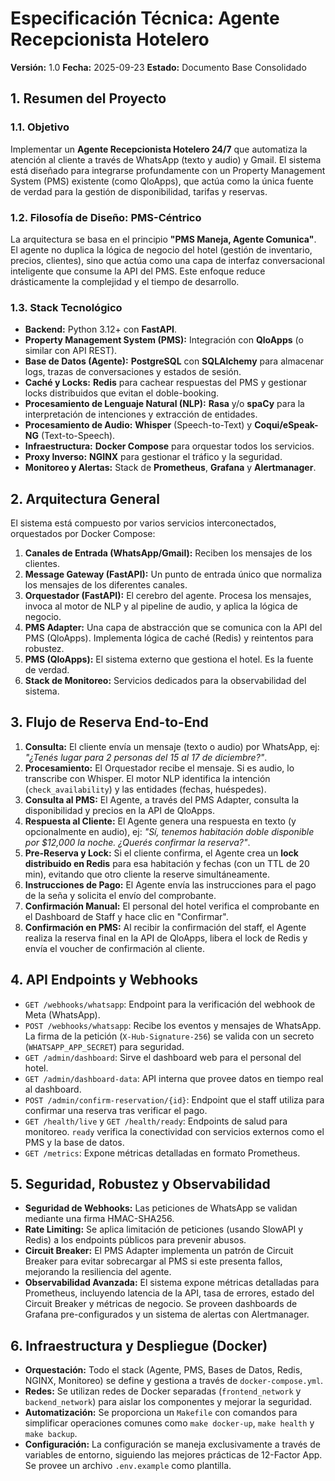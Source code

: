 # Especificación Técnica: Agente Recepcionista Hotelero

**Versión:** 1.0
**Fecha:** 2025-09-23
**Estado:** Documento Base Consolidado

## 1. Resumen del Proyecto

### 1.1. Objetivo
Implementar un **Agente Recepcionista Hotelero 24/7** que automatiza la atención al cliente a través de WhatsApp (texto y audio) y Gmail. El sistema está diseñado para integrarse profundamente con un Property Management System (PMS) existente (como QloApps), que actúa como la única fuente de verdad para la gestión de disponibilidad, tarifas y reservas.

### 1.2. Filosofía de Diseño: PMS-Céntrico
La arquitectura se basa en el principio **"PMS Maneja, Agente Comunica"**. El agente no duplica la lógica de negocio del hotel (gestión de inventario, precios, clientes), sino que actúa como una capa de interfaz conversacional inteligente que consume la API del PMS. Este enfoque reduce drásticamente la complejidad y el tiempo de desarrollo.

### 1.3. Stack Tecnológico
- **Backend:** Python 3.12+ con **FastAPI**.
- **Property Management System (PMS):** Integración con **QloApps** (o similar con API REST).
- **Base de Datos (Agente):** **PostgreSQL** con **SQLAlchemy** para almacenar logs, trazas de conversaciones y estados de sesión.
- **Caché y Locks:** **Redis** para cachear respuestas del PMS y gestionar locks distribuidos que evitan el doble-booking.
- **Procesamiento de Lenguaje Natural (NLP):** **Rasa** y/o **spaCy** para la interpretación de intenciones y extracción de entidades.
- **Procesamiento de Audio:** **Whisper** (Speech-to-Text) y **Coqui/eSpeak-NG** (Text-to-Speech).
- **Infraestructura:** **Docker Compose** para orquestar todos los servicios.
- **Proxy Inverso:** **NGINX** para gestionar el tráfico y la seguridad.
- **Monitoreo y Alertas:** Stack de **Prometheus**, **Grafana** y **Alertmanager**.

## 2. Arquitectura General

El sistema está compuesto por varios servicios interconectados, orquestados por Docker Compose:

1.  **Canales de Entrada (WhatsApp/Gmail):** Reciben los mensajes de los clientes.
2.  **Message Gateway (FastAPI):** Un punto de entrada único que normaliza los mensajes de los diferentes canales.
3.  **Orquestador (FastAPI):** El cerebro del agente. Procesa los mensajes, invoca al motor de NLP y al pipeline de audio, y aplica la lógica de negocio.
4.  **PMS Adapter:** Una capa de abstracción que se comunica con la API del PMS (QloApps). Implementa lógica de caché (Redis) y reintentos para robustez.
5.  **PMS (QloApps):** El sistema externo que gestiona el hotel. Es la fuente de verdad.
6.  **Stack de Monitoreo:** Servicios dedicados para la observabilidad del sistema.

## 3. Flujo de Reserva End-to-End

1.  **Consulta:** El cliente envía un mensaje (texto o audio) por WhatsApp, ej: *"¿Tenés lugar para 2 personas del 15 al 17 de diciembre?"*.
2.  **Procesamiento:** El Orquestador recibe el mensaje. Si es audio, lo transcribe con Whisper. El motor NLP identifica la intención (`check_availability`) y las entidades (fechas, huéspedes).
3.  **Consulta al PMS:** El Agente, a través del PMS Adapter, consulta la disponibilidad y precios en la API de QloApps.
4.  **Respuesta al Cliente:** El Agente genera una respuesta en texto (y opcionalmente en audio), ej: *"Sí, tenemos habitación doble disponible por $12,000 la noche. ¿Querés confirmar la reserva?"*.
5.  **Pre-Reserva y Lock:** Si el cliente confirma, el Agente crea un **lock distribuido en Redis** para esa habitación y fechas (con un TTL de 20 min), evitando que otro cliente la reserve simultáneamente.
6.  **Instrucciones de Pago:** El Agente envía las instrucciones para el pago de la seña y solicita el envío del comprobante.
7.  **Confirmación Manual:** El personal del hotel verifica el comprobante en el Dashboard de Staff y hace clic en "Confirmar".
8.  **Confirmación en PMS:** Al recibir la confirmación del staff, el Agente realiza la reserva final en la API de QloApps, libera el lock de Redis y envía el voucher de confirmación al cliente.

## 4. API Endpoints y Webhooks

-   `GET /webhooks/whatsapp`: Endpoint para la verificación del webhook de Meta (WhatsApp).
-   `POST /webhooks/whatsapp`: Recibe los eventos y mensajes de WhatsApp. La firma de la petición (`X-Hub-Signature-256`) se valida con un secreto (`WHATSAPP_APP_SECRET`) para seguridad.
-   `GET /admin/dashboard`: Sirve el dashboard web para el personal del hotel.
-   `GET /admin/dashboard-data`: API interna que provee datos en tiempo real al dashboard.
-   `POST /admin/confirm-reservation/{id}`: Endpoint que el staff utiliza para confirmar una reserva tras verificar el pago.
-   `GET /health/live` y `GET /health/ready`: Endpoints de salud para monitoreo. `ready` verifica la conectividad con servicios externos como el PMS y la base de datos.
-   `GET /metrics`: Expone métricas detalladas en formato Prometheus.

## 5. Seguridad, Robustez y Observabilidad

-   **Seguridad de Webhooks:** Las peticiones de WhatsApp se validan mediante una firma HMAC-SHA256.
-   **Rate Limiting:** Se aplica limitación de peticiones (usando SlowAPI y Redis) a los endpoints públicos para prevenir abusos.
-   **Circuit Breaker:** El PMS Adapter implementa un patrón de Circuit Breaker para evitar sobrecargar al PMS si este presenta fallos, mejorando la resiliencia del agente.
-   **Observabilidad Avanzada:** El sistema expone métricas detalladas para Prometheus, incluyendo latencia de la API, tasa de errores, estado del Circuit Breaker y métricas de negocio. Se proveen dashboards de Grafana pre-configurados y un sistema de alertas con Alertmanager.

## 6. Infraestructura y Despliegue (Docker)

-   **Orquestación:** Todo el stack (Agente, PMS, Bases de Datos, Redis, NGINX, Monitoreo) se define y gestiona a través de `docker-compose.yml`.
-   **Redes:** Se utilizan redes de Docker separadas (`frontend_network` y `backend_network`) para aislar los componentes y mejorar la seguridad.
-   **Automatización:** Se proporciona un `Makefile` con comandos para simplificar operaciones comunes como `make docker-up`, `make health` y `make backup`.
-   **Configuración:** La configuración se maneja exclusivamente a través de variables de entorno, siguiendo las mejores prácticas de 12-Factor App. Se provee un archivo `.env.example` como plantilla.
